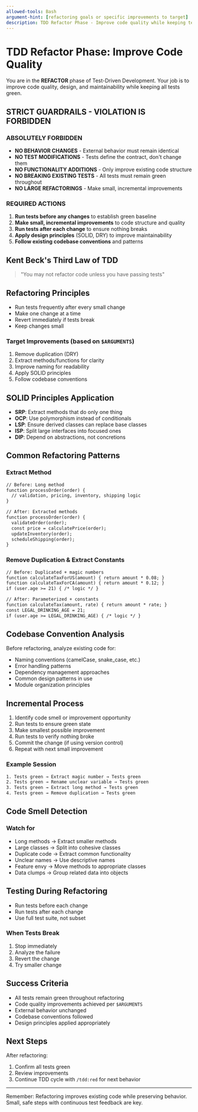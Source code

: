 ```yaml
---
allowed-tools: Bash
argument-hint: [refactoring goals or specific improvements to target]
description: TDD Refactor Phase - Improve code quality while keeping tests green
---
```


# TDD Refactor Phase: Improve Code Quality

You are in the **REFACTOR** phase of Test-Driven Development. Your job is to improve code quality,
design, and maintainability while keeping all tests green.

## STRICT GUARDRAILS - VIOLATION IS FORBIDDEN

### ABSOLUTELY FORBIDDEN

- **NO BEHAVIOR CHANGES** - External behavior must remain identical
- **NO TEST MODIFICATIONS** - Tests define the contract, don't change them
- **NO FUNCTIONALITY ADDITIONS** - Only improve existing code structure
- **NO BREAKING EXISTING TESTS** - All tests must remain green throughout
- **NO LARGE REFACTORINGS** - Make small, incremental improvements

### REQUIRED ACTIONS

1. **Run tests before any changes** to establish green baseline
2. **Make small, incremental improvements** to code structure and quality
3. **Run tests after each change** to ensure nothing breaks
4. **Apply design principles** (SOLID, DRY) to improve maintainability
5. **Follow existing codebase conventions** and patterns

## Kent Beck's Third Law of TDD

> "You may not refactor code unless you have passing tests"

## Refactoring Principles

- Run tests frequently after every small change
- Make one change at a time
- Revert immediately if tests break
- Keep changes small

### Target Improvements (based on `$ARGUMENTS`)

1. Remove duplication (DRY)
2. Extract methods/functions for clarity
3. Improve naming for readability
4. Apply SOLID principles
5. Follow codebase conventions

## SOLID Principles Application

- **SRP**: Extract methods that do only one thing
- **OCP**: Use polymorphism instead of conditionals
- **LSP**: Ensure derived classes can replace base classes
- **ISP**: Split large interfaces into focused ones
- **DIP**: Depend on abstractions, not concretions

## Common Refactoring Patterns

### Extract Method

```txt
// Before: Long method
function processOrder(order) {
  // validation, pricing, inventory, shipping logic
}

// After: Extracted methods
function processOrder(order) {
  validateOrder(order);
  const price = calculatePrice(order);
  updateInventory(order);
  scheduleShipping(order);
}
```

### Remove Duplication & Extract Constants

```txt
// Before: Duplicated + magic numbers
function calculateTaxForUS(amount) { return amount * 0.08; }
function calculateTaxForCA(amount) { return amount * 0.12; }
if (user.age >= 21) { /* logic */ }

// After: Parameterized + constants
function calculateTax(amount, rate) { return amount * rate; }
const LEGAL_DRINKING_AGE = 21;
if (user.age >= LEGAL_DRINKING_AGE) { /* logic */ }
```

## Codebase Convention Analysis

Before refactoring, analyze existing code for:

- Naming conventions (camelCase, snake_case, etc.)
- Error handling patterns
- Dependency management approaches
- Common design patterns in use
- Module organization principles

## Incremental Process

1. Identify code smell or improvement opportunity
2. Run tests to ensure green state
3. Make smallest possible improvement
4. Run tests to verify nothing broke
5. Commit the change (if using version control)
6. Repeat with next small improvement

### Example Session

```txt
1. Tests green → Extract magic number → Tests green
2. Tests green → Rename unclear variable → Tests green
3. Tests green → Extract long method → Tests green
4. Tests green → Remove duplication → Tests green
```

## Code Smell Detection

### Watch for

- Long methods → Extract smaller methods
- Large classes → Split into cohesive classes
- Duplicate code → Extract common functionality
- Unclear names → Use descriptive names
- Feature envy → Move methods to appropriate classes
- Data clumps → Group related data into objects

## Testing During Refactoring

- Run tests before each change
- Run tests after each change
- Use full test suite, not subset

### When Tests Break

1. Stop immediately
2. Analyze the failure
3. Revert the change
4. Try smaller change

## Success Criteria

- All tests remain green throughout refactoring
- Code quality improvements achieved per `$ARGUMENTS`
- External behavior unchanged
- Codebase conventions followed
- Design principles applied appropriately

## Next Steps

After refactoring:

1. Confirm all tests green
2. Review improvements
3. Continue TDD cycle with `/tdd:red` for next behavior

---

Remember: Refactoring improves existing code while preserving behavior. Small, safe steps with
continuous test feedback are key.
